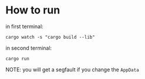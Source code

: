 # How to run

in first terminal:
```shell
cargo watch -s "cargo build --lib"
```

in second terminal:
```
cargo run
```

NOTE: you will get a segfault if you change the `AppData`
